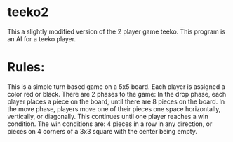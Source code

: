 # teeko2

This a slightly modified version of the 2 player game teeko. This program is an AI for a teeko player.

# Rules:

This is a simple turn based game on a 5x5 board. Each player is assigned a color red or black. There are 2 phases to the game:
In the drop phase, each player places a piece on the board, until there are 8 pieces on the board.
In the move phase, players move one of their pieces one space horizontally, vertically, or diagonally. This continues until one player reaches a win condition.
The win conditions are: 4 pieces in a row in any direction, or pieces on 4 corners of a 3x3 square with the center being empty.
